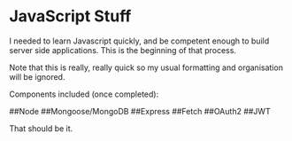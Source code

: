 # JavaScript Stuff

I needed to learn Javascript quickly, and be competent enough to build server side applications.
This is the beginning of that process. 

Note that this is really, really quick so my usual formatting and organisation will be ignored.

Components included (once completed):

##Node
##Mongoose/MongoDB
##Express
##Fetch
##OAuth2
##JWT

That should be it.


